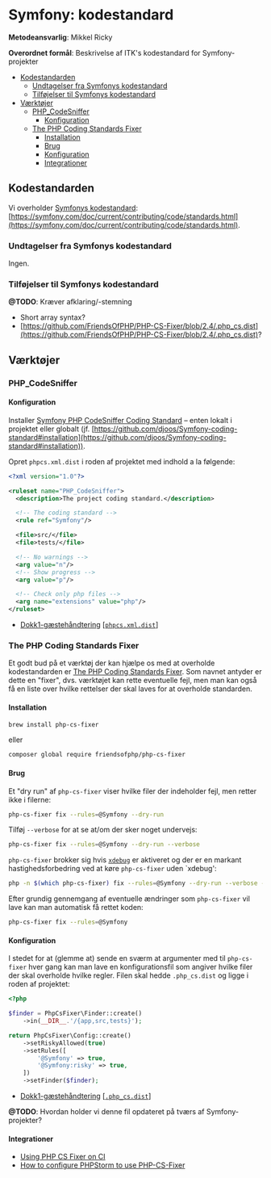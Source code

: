 # Symfony: kodestandard

**Metodeansvarlig**: Mikkel Ricky

**Overordnet formål**: Beskrivelse af ITK's kodestandard for Symfony-projekter

<!-- toc -->

* [Kodestandarden](#kodestandarden)
  * [Undtagelser fra Symfonys kodestandard](#undtagelser-fra-symfonys-kodestandard)
  * [Tilføjelser til Symfonys kodestandard](#tilfojelser-til-symfonys-kodestandard)
* [Værktøjer](#vaerktojer)
  * [PHP_CodeSniffer](#php_codesniffer)
    * [Konfiguration](#konfiguration)
  * [The PHP Coding Standards Fixer](#the-php-coding-standards-fixer)
    * [Installation](#installation)
    * [Brug](#brug)
    * [Konfiguration](#konfiguration-1)
    * [Integrationer](#integrationer)

<!-- tocstop -->

## Kodestandarden

Vi overholder [Symfonys
kodestandard](https://symfony.com/doc/current/contributing/code/standards.html):
[https://symfony.com/doc/current/contributing/code/standards.html](https://symfony.com/doc/current/contributing/code/standards.html).

### Undtagelser fra Symfonys kodestandard

Ingen.

### Tilføjelser til Symfonys kodestandard

**@TODO**: Kræver afklaring/-stemning

* Short array syntax?
* [https://github.com/FriendsOfPHP/PHP-CS-Fixer/blob/2.4/.php_cs.dist](https://github.com/FriendsOfPHP/PHP-CS-Fixer/blob/2.4/.php_cs.dist)?

## Værktøjer

### PHP_CodeSniffer

#### Konfiguration

Installer [Symfony PHP CodeSniffer Coding
Standard](https://github.com/djoos/Symfony-coding-standard) – enten
lokalt i projektet eller globalt
(jf. [https://github.com/djoos/Symfony-coding-standard#installation](https://github.com/djoos/Symfony-coding-standard#installation)).

Opret `phpcs.xml.dist` i roden af projektet med indhold a la følgende:

```xml
<?xml version="1.0"?>

<ruleset name="PHP_CodeSniffer">
  <description>The project coding standard.</description>

  <!-- The coding standard -->
  <rule ref="Symfony"/>

  <file>src/</file>
  <file>tests/</file>

  <!-- No warnings -->
  <arg value="n"/>
  <!-- Show progress -->
  <arg value="p"/>

  <!-- Check only php files -->
  <arg name="extensions" value="php"/>
</ruleset>
```

* [Dokk1-gæstehåndtering](https://github.com/aakb/dokk1gh/tree/develop)
  [[`phpcs.xml.dist`](https://github.com/aakb/dokk1gh/tree/develop/phpcs.xml.dist)]

### The PHP Coding Standards Fixer

Et godt bud på et værktøj der kan hjælpe os med at overholde
kodestandarden er [The PHP Coding Standards
Fixer](http://cs.sensiolabs.org/). Som navnet antyder er dette en
"fixer", dvs. værktøjet kan rette eventuelle fejl, men man kan også få
en liste over hvilke rettelser der skal laves for at overholde
standarden.

#### Installation

```sh
brew install php-cs-fixer
```

eller

```sh
composer global require friendsofphp/php-cs-fixer
```

#### Brug

Et "dry run" af `php-cs-fixer` viser hvilke filer der indeholder fejl,
men retter ikke i filerne:

```sh
php-cs-fixer fix --rules=@Symfony --dry-run
```

Tilføj `--verbose` for at se at/om der sker noget undervejs:

```sh
php-cs-fixer fix --rules=@Symfony --dry-run --verbose
```

`php-cs-fixer` brokker sig hvis [`xdebug`](https://xdebug.org/) er
aktiveret og der er en markant hastighedsforbedring ved at køre
`php-cs-fixer` uden `xdebug':

```sh
php -n $(which php-cs-fixer) fix --rules=@Symfony --dry-run --verbose --diff
```

Efter grundig gennemgang af eventuelle ændringer som `php-cs-fixer`
vil lave kan man automatisk få rettet koden:

```sh
php-cs-fixer fix --rules=@Symfony
```

#### Konfiguration

I stedet for at (glemme at) sende en sværm at argumenter med til `php-cs-fixer`
hver gang kan man lave en konfigurationsfil som angiver hvilke filer
der skal overholde hvilke regler. Filen skal hedde `.php_cs.dist` og
ligge i roden af projektet:

```php
<?php

$finder = PhpCsFixer\Finder::create()
    ->in(__DIR__.'/{app,src,tests}');

return PhpCsFixer\Config::create()
    ->setRiskyAllowed(true)
    ->setRules([
        '@Symfony' => true,
        '@Symfony:risky' => true,
    ])
    ->setFinder($finder);
```

* [Dokk1-gæstehåndtering](https://github.com/aakb/dokk1gh/tree/develop)
  [[`.php_cs.dist`](https://github.com/aakb/dokk1gh/tree/develop/.php_cs.dist)]

**@TODO**: Hvordan holder vi denne fil opdateret på tværs af Symfony-projekter?

#### Integrationer

* [Using PHP CS Fixer on
  CI](https://github.com/FriendsOfPHP/PHP-CS-Fixer#using-php-cs-fixer-on-ci)
* [How to configure PHPStorm to use
  PHP-CS-Fixer](https://hackernoon.com/how-to-configure-phpstorm-to-use-php-cs-fixer-1844991e521f)
